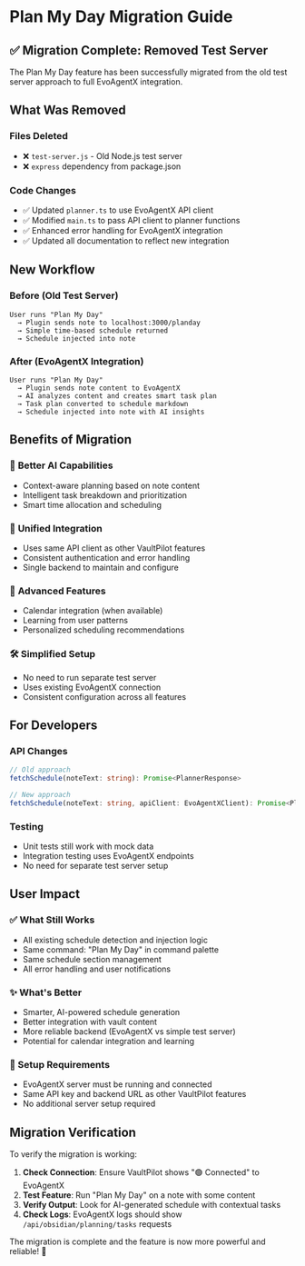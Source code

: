 # Plan My Day Migration Guide

## ✅ Migration Complete: Removed Test Server

The Plan My Day feature has been successfully migrated from the old test server approach to full EvoAgentX integration.

## What Was Removed

### Files Deleted
- ❌ `test-server.js` - Old Node.js test server
- ❌ `express` dependency from package.json

### Code Changes
- ✅ Updated `planner.ts` to use EvoAgentX API client
- ✅ Modified `main.ts` to pass API client to planner functions
- ✅ Enhanced error handling for EvoAgentX integration
- ✅ Updated all documentation to reflect new integration

## New Workflow

### Before (Old Test Server)
```
User runs "Plan My Day" 
  → Plugin sends note to localhost:3000/planday
  → Simple time-based schedule returned
  → Schedule injected into note
```

### After (EvoAgentX Integration)
```
User runs "Plan My Day"
  → Plugin sends note content to EvoAgentX
  → AI analyzes content and creates smart task plan  
  → Task plan converted to schedule markdown
  → Schedule injected into note with AI insights
```

## Benefits of Migration

### 🎯 **Better AI Capabilities**
- Context-aware planning based on note content
- Intelligent task breakdown and prioritization
- Smart time allocation and scheduling

### 🔗 **Unified Integration**
- Uses same API client as other VaultPilot features
- Consistent authentication and error handling
- Single backend to maintain and configure

### 📅 **Advanced Features**
- Calendar integration (when available)
- Learning from user patterns
- Personalized scheduling recommendations

### 🛠 **Simplified Setup**
- No need to run separate test server
- Uses existing EvoAgentX connection
- Consistent configuration across all features

## For Developers

### API Changes
```typescript
// Old approach
fetchSchedule(noteText: string): Promise<PlannerResponse>

// New approach  
fetchSchedule(noteText: string, apiClient: EvoAgentXClient): Promise<PlannerResponse>
```

### Testing
- Unit tests still work with mock data
- Integration testing uses EvoAgentX endpoints
- No need for separate test server setup

## User Impact

### ✅ What Still Works
- All existing schedule detection and injection logic
- Same command: "Plan My Day" in command palette
- Same schedule section management
- All error handling and user notifications

### ✨ What's Better
- Smarter, AI-powered schedule generation
- Better integration with vault content
- More reliable backend (EvoAgentX vs simple test server)
- Potential for calendar integration and learning

### 🔧 Setup Requirements
- EvoAgentX server must be running and connected
- Same API key and backend URL as other VaultPilot features
- No additional server setup required

## Migration Verification

To verify the migration is working:

1. **Check Connection**: Ensure VaultPilot shows "🟢 Connected" to EvoAgentX
2. **Test Feature**: Run "Plan My Day" on a note with some content
3. **Verify Output**: Look for AI-generated schedule with contextual tasks
4. **Check Logs**: EvoAgentX logs should show `/api/obsidian/planning/tasks` requests

The migration is complete and the feature is now more powerful and reliable! 🚀
